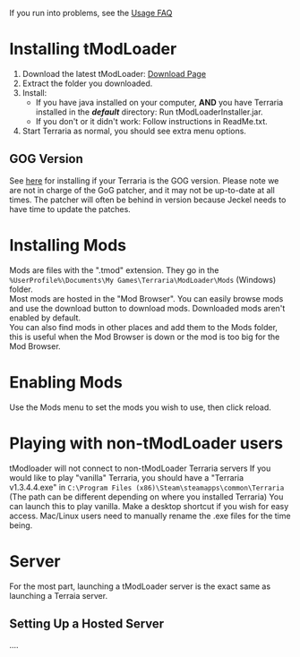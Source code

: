 If you run into problems, see the [Usage FAQ](https://github.com/bluemagic123/tModLoader/wiki/Basic-tModLoader-Usage-FAQ)  

# Installing tModLoader
1. Download the latest tModLoader: [Download Page](https://github.com/bluemagic123/tModLoader/releases/latest)
2. Extract the folder you downloaded.
3. Install: 
   * If you have java installed on your computer, **AND** you have Terraria installed in the _**default**_ directory: Run tModLoaderInstaller.jar.
   * If you don't or it didn't work: Follow instructions in ReadMe.txt.
4. Start Terraria as normal, you should see extra menu options.

## GOG Version
See [here](https://forums.terraria.org/index.php?threads/tml-gog-patcher-beta.50413/) for installing if your Terraria is the GOG version. Please note we are not in charge of the GoG patcher, and it may not be up-to-date at all times. The patcher will often be behind in version because Jeckel needs to have time to update the patches.

# Installing Mods
Mods are files with the ".tmod" extension. They go in the `%UserProfile%\Documents\My Games\Terraria\ModLoader\Mods` (Windows) folder.  
Most mods are hosted in the "Mod Browser". You can easily browse mods and use the download button to download mods. Downloaded mods aren't enabled by default.  
You can also find mods in other places and add them to the Mods folder, this is useful when the Mod Browser is down or the mod is too big for the Mod Browser.  

# Enabling Mods
Use the Mods menu to set the mods you wish to use, then click reload.

# Playing with non-tModLoader users
tModloader will not connect to non-tModLoader Terraria servers
If you would like to play "vanilla" Terraria, you should have a "Terraria v1.3.4.4.exe" in `C:\Program Files (x86)\Steam\steamapps\common\Terraria` (The path can be different depending on where you installed Terraria) You can launch this to play vanilla. Make a desktop shortcut if you wish for easy access. Mac/Linux users need to manually rename the .exe files for the time being.

# Server
For the most part, launching a tModLoader server is the exact same as launching a Terraia server. 

## Setting Up a Hosted Server
....